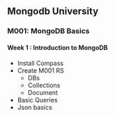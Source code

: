 ## Mongodb University 

### M001: MongoDB Basics
#### Week 1 : Introduction to MongoDB
- Install Compass
- Create M001 RS
  - DBs
  - Collections  
  - Document 
- Basic Queries
- Json basics
